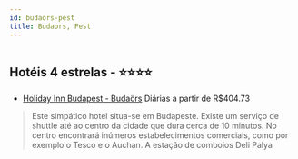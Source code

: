 ```yaml
---
id: budaors-pest
title: Budaors, Pest
---
```


<center><img src="http://photos.hotelbeds.com/giata/00/007623/007623a_hb_a_003.jpg" alt="" /></center>


## Hotéis 4 estrelas - ⭐️⭐️⭐️⭐️

-    [Holiday Inn Budapest - Budaörs](https://www.hurb.com/hoteis/budaors/holiday-inn-budapest-budaors-JNP-JP154442?cmp=18055) Diárias a partir de R$404.73
   > Este simpático hotel situa-se em Budapeste. Existe um serviço de shuttle até ao centro da cidade que dura cerca de 10 minutos. No centro encontrará inúmeros estabelecimentos comerciais, como por exemplo o Tesco e o Auchan. A estação de comboios Deli Palya
